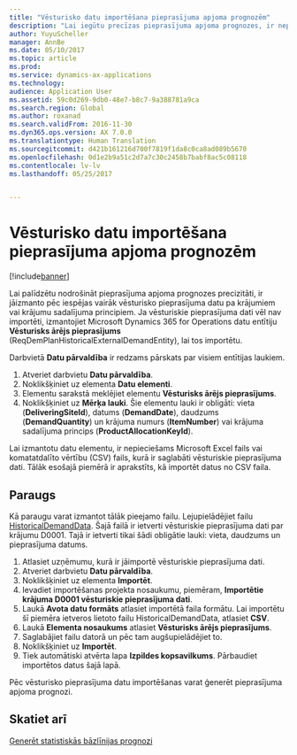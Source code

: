 ```yaml
---
title: "Vēsturisko datu importēšana pieprasījuma apjoma prognozēm"
description: "Lai iegūtu precīzas pieprasījuma apjoma prognozes, ir nepieciešami vēsturiskie pieprasījuma dati pa krājumiem vai krājumu sadalījuma principiem. šajā tēmā ir izskaidrots, kā izmantot datu elementus, lai importētu vēsturiskos pieprasījuma datus no jebkuras sistēmas, tādējādi iegūstot vēsturiskos pieprasījuma datus par ilgāku periodu."
author: YuyuScheller
manager: AnnBe
ms.date: 05/10/2017
ms.topic: article
ms.prod: 
ms.service: dynamics-ax-applications
ms.technology: 
audience: Application User
ms.assetid: 59c0d269-9db0-48e7-b8c7-9a388781a9ca
ms.search.region: Global
ms.author: roxanad
ms.search.validFrom: 2016-11-30
ms.dyn365.ops.version: AX 7.0.0
ms.translationtype: Human Translation
ms.sourcegitcommit: d421b161216d700f7819f1da8c0ca8ad089b5670
ms.openlocfilehash: 0d1e2b9a51c2d7a7c30c2458b7babf8ac5c08118
ms.contentlocale: lv-lv
ms.lasthandoff: 05/25/2017


---
```


# <a name="import-historical-data-for-demand-forecasts"></a>Vēsturisko datu importēšana pieprasījuma apjoma prognozēm

[!include[banner](../includes/banner.md)]

Lai palīdzētu nodrošināt pieprasījuma apjoma prognozes precizitāti, ir jāizmanto pēc iespējas vairāk vēsturisko pieprasījuma datu pa krājumiem vai krājumu sadalījuma principiem. Ja vēsturiskie pieprasījuma dati vēl nav importēti, izmantojiet Microsoft Dynamics 365 for Operations datu entītiju **Vēsturisks ārējs pieprasījums** (ReqDemPlanHistoricalExternalDemandEntity), lai tos importētu.

Darbvietā **Datu pārvaldība** ir redzams pārskats par visiem entītijas laukiem.

1. Atveriet darbvietu **Datu pārvaldība**.
2. Noklikšķiniet uz elementa **Datu elementi**.
3. Elementu sarakstā meklējiet elementu **Vēsturisks ārējs pieprasījums**.
4. Noklikšķiniet uz **Mērķa lauki**. Šie elementu lauki ir obligāti: vieta (**DeliveringSiteId**), datums (**DemandDate**), daudzums (**DemandQuantity**) un krājuma numurs (**ItemNumber**) vai krājuma sadalījuma princips (**ProductAllocationKeyId**).

Lai izmantotu datu elementu, ir nepieciešams Microsoft Excel fails vai komatatdalīto vērtību (CSV) fails, kurā ir saglabāti vēsturiskie pieprasījuma dati. Tālāk esošajā piemērā ir aprakstīts, kā importēt datus no CSV faila.

## <a name="example"></a>Paraugs

Kā paraugu varat izmantot tālāk pieejamo failu. Lejupielādējiet failu [HistoricalDemandData](https://mbs.microsoft.com/customersource/northamerica/AX/learning/documentation/how-to-articles/365OperationsDemandForecast). Šajā failā ir ietverti vēsturiskie pieprasījuma dati par krājumu D0001. Tajā ir ietverti tikai šādi obligātie lauki: vieta, daudzums un pieprasījuma datums.

1. Atlasiet uzņēmumu, kurā ir jāimportē vēsturiskie pieprasījuma dati.
2. Atveriet darbvietu **Datu pārvaldība**.
3. Noklikšķiniet uz elementa **Importēt**.
4. Ievadiet importēšanas projekta nosaukumu, piemēram, **Importētie krājuma D0001 vēsturiskie pieprasījuma dati**.
5. Laukā **Avota datu formāts** atlasiet importētā faila formātu. Lai importētu šī piemēra ietveros lietoto failu HistoricalDemandData, atlasiet **CSV**.
6. Laukā **Elementa nosaukums** atlasiet **Vēsturisks ārējs pieprasījums**.
7. Saglabājiet failu datorā un pēc tam augšupielādējiet to.
8. Noklikšķiniet uz **Importēt**.
9. Tiek automātiski atvērta lapa **Izpildes kopsavilkums**. Pārbaudiet importētos datus šajā lapā.

Pēc vēsturisko pieprasījuma datu importēšanas varat ģenerēt pieprasījuma apjoma prognozi.

## <a name="see-also"></a>Skatiet arī

[Ģenerēt statistiskās bāzlīnijas prognozi](generate-statistical-baseline-forecast.md)

